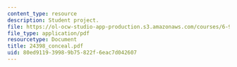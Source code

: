 ```yaml
---
content_type: resource
description: Student project.
file: https://ol-ocw-studio-app-production.s3.amazonaws.com/courses/6-901-inventions-and-patents-fall-2005/80ed911939989b75822f6eac7d042607_24398_conceal.pdf
file_type: application/pdf
resourcetype: Document
title: 24398_conceal.pdf
uid: 80ed9119-3998-9b75-822f-6eac7d042607
---
```


